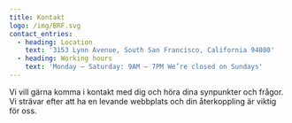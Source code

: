 ```yaml
---
title: Kontakt
logo: /img/BRF.svg
contact_entries:
  - heading: Location
    text: '3153 Lynn Avenue, South San Francisco, California 94080'
  - heading: Working hours
    text: 'Monday – Saturday: 9AM – 7PM We’re closed on Sundays'
---
```

Vi vill gärna komma i kontakt med dig och höra dina synpunkter och frågor. Vi strävar efter att ha en levande webbplats och din återkoppling är viktig för oss.
